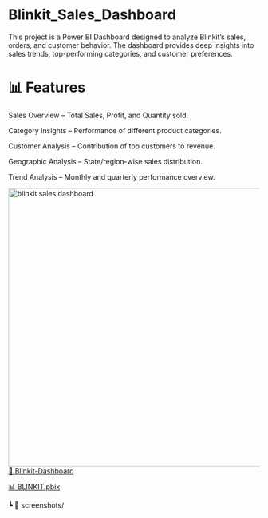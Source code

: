 # Blinkit_Sales_Dashboard
This project is a Power BI Dashboard designed to analyze Blinkit’s sales, orders, and customer behavior. The dashboard provides deep insights into sales trends, top-performing categories, and customer preferences.

# 📊 Features

Sales Overview – Total Sales, Profit, and Quantity sold.

Category Insights – Performance of different product categories.

Customer Analysis – Contribution of top customers to revenue.

Geographic Analysis – State/region-wise sales distribution.

Trend Analysis – Monthly and quarterly performance overview.


<a href="https://github.com/varun0125/Blinkit_Sales_Dashboard/blob/main/blinkit%20sales%20dashboard.png">
  <img width="985" height="558" alt="blinkit sales dashboard" src="https://github.com/user-attachments/assets/33b0173a-6d9d-423d-a44a-a9d59662342b" />
  📁 Blinkit-Dashboard
</a>

 <a href = "https://github.com/varun0125/Blinkit_Sales_Dashboard/blob/main/BLINKIT.pbix"> 📊 BLINKIT.pbix</a>        
         
 ┗ 📂 screenshots/
